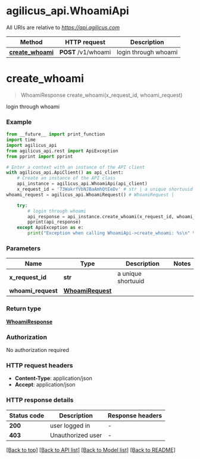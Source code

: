 # agilicus_api.WhoamiApi

All URIs are relative to *https://api.agilicus.com*

Method | HTTP request | Description
------------- | ------------- | -------------
[**create_whoami**](WhoamiApi.md#create_whoami) | **POST** /v1/whoami | login through whoami


# **create_whoami**
> WhoamiResponse create_whoami(x_request_id, whoami_request)

login through whoami

### Example

```python
from __future__ import print_function
import time
import agilicus_api
from agilicus_api.rest import ApiException
from pprint import pprint

# Enter a context with an instance of the API client
with agilicus_api.ApiClient() as api_client:
    # Create an instance of the API class
    api_instance = agilicus_api.WhoamiApi(api_client)
    x_request_id = '73WakrfVbNJBaAmhQtEeDv' # str | a unique shortuuid
whoami_request = agilicus_api.WhoamiRequest() # WhoamiRequest | 

    try:
        # login through whoami
        api_response = api_instance.create_whoami(x_request_id, whoami_request)
        pprint(api_response)
    except ApiException as e:
        print("Exception when calling WhoamiApi->create_whoami: %s\n" % e)
```

### Parameters

Name | Type | Description  | Notes
------------- | ------------- | ------------- | -------------
 **x_request_id** | **str**| a unique shortuuid | 
 **whoami_request** | [**WhoamiRequest**](WhoamiRequest.md)|  | 

### Return type

[**WhoamiResponse**](WhoamiResponse.md)

### Authorization

No authorization required

### HTTP request headers

 - **Content-Type**: application/json
 - **Accept**: application/json

### HTTP response details
| Status code | Description | Response headers |
|-------------|-------------|------------------|
**200** | user logged in |  -  |
**403** | Unauthorized user |  -  |

[[Back to top]](#) [[Back to API list]](../README.md#documentation-for-api-endpoints) [[Back to Model list]](../README.md#documentation-for-models) [[Back to README]](../README.md)

